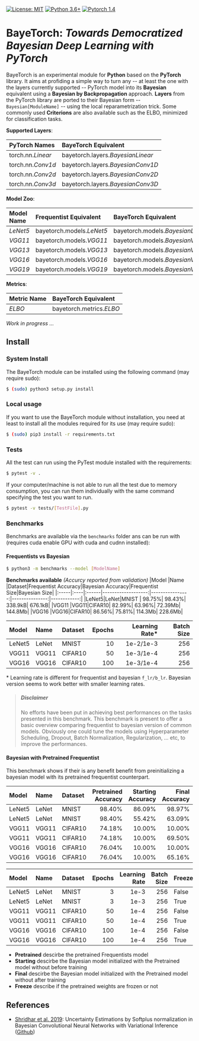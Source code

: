 [![License: MIT](https://img.shields.io/badge/License-MIT-yellow.svg)](https://github.com/yliess86/BayeTorch/blob/master/LICENSE)
[![Python 3.6+](https://img.shields.io/badge/python-3.6+-blue.svg)](https://www.python.org/downloads/release/python-360/)
[![Pytorch 1.4](https://img.shields.io/badge/pytorch-1.4.0-blue.svg)](https://pytorch.org/)

# BayeTorch: *Towards Democratized Bayesian Deep Learning with PyTorch*

BayeTorch is an experimental module for **Python** based on the **PyTorch** library. It aims at profiding a simple way to turn any -- at least the one with the layers currently supported -- PyTorch model into its **Bayesian** equivalent using a **Bayesian by Backpropagation** approach. **Layers** from the PyTorch library are ported to their Bayesian form -- `Bayesian[ModuleName]` -- using the local reparametrization trick. Some commonly used **Criterions** are also available such as the ELBO, minimized for classification tasks.

**Supported Layers**:

|PyTorch Names    |BayeTorch Equivalent             |
|:----------------|:--------------------------------|
|torch.nn.*Linear*|bayetorch.layers.*BayesianLinear*|
|torch.nn.*Conv1d*|bayetorch.layers.*BayesianConv1D*|
|torch.nn.*Conv2d*|bayetorch.layers.*BayesianConv2D*|
|torch.nn.*Conv3d*|bayetorch.layers.*BayesianConv3D*|

**Model Zoo**:

|Model Name|Frequentist Equivalent   |BayeTorch Equivalent             |
|:---------|:------------------------|:--------------------------------|
|*LeNet5*  |bayetorch.models.*LeNet5*|bayetorch.models.*BayesianLeNet5*|
|*VGG11*   |bayetorch.models.*VGG11* |bayetorch.models.*BayesianVGG11* |
|*VGG13*   |bayetorch.models.*VGG13* |bayetorch.models.*BayesianVGG13* |
|*VGG16*   |bayetorch.models.*VGG16* |bayetorch.models.*BayesianVGG16* |
|*VGG19*   |bayetorch.models.*VGG19* |bayetorch.models.*BayesianVGG19* |

**Metrics**:

|Metric Name|BayeTorch Equivalent    |
|:----------|:-----------------------|
|*ELBO*     |bayetorch.metrics.*ELBO*|

*Work in progress ...*

## Install

### System Install

The BayeTorch module can be installed using the following command (may require sudo):

```bash
$ (sudo) python3 setup.py install
```

### Local usage

If you want to use the BayeTorch module without installation, you need at least to install all the modules required for its use (may require sudo):

```bash
$ (sudo) pip3 install -r requirements.txt
```

### Tests

All the test can run using the PyTest module installed with the requirements:

```bash
$ pytest -v .
```

If your computer/machine is not able to run all the test due to memory consumption, you can run them individually with the same command specifying the test you want to run.

```bash
$ pytest -v tests/[TestFile].py
```

### Benchmarks

Benchmarks are available via the `benchmarks` folder ans can be run with (requires cuda enable GPU with cuda and cudnn installed):

#### Frequentists vs Bayesian

```bash
$ python3 -m benchmarks --model [ModelName]
```

**Benchmarks available** *(Accurcy reported from validation)*
|Model |Name |Dataset|Frequentist Accuracy|Bayesian Accuracy|Frequentist Size|Bayesian Size|
|:-----|:----|:------|-------------------:|----------------:|---------------:|------------:|
|LeNet5|LeNet|MNIST  |              98.75%|           98.43%|         338.9kB|      676.1kB|
|VGG11 |VGG11|CIFAR10|              82.99%|           63.96%|         72.39Mb|      144.8Mb|
|VGG16 |VGG16|CIFAR10|              86.56%|           75.81%|         114.3Mb|      228.6Mb|

|Model |Name |Dataset|Epochs|Learning Rate*|Batch Size|
|:-----|:----|:------|-----:|-------------:|---------:|
|LeNet5|LeNet|MNIST  |    10|     1e-2/1e-3|       256|
|VGG11 |VGG11|CIFAR10|    50|     1e-3/1e-4|       256|
|VGG16 |VGG16|CIFAR10|   100|     1e-3/1e-4|       256|

\* Learning rate is different for frequentist and bayesian `f_lr/b_lr`. Bayesian version seems to work better with smaller learning rates.

> ##### Disclaimer
> No efforts have been put in achieving best performances on the tasks presented in this benchmark.
> This benchmark is present to offer a basic overview comparing frequentist to bayesian version of common models.
> Obviously one could tune the models using Hyperparameter Scheduling, Dropout, Batch Normalization, 
> Regularization, ... etc, to improve the performances.

#### Bayesian with Pretrained Frequentist

This benchmark shows if their is any benefit benefit from preinitializing a bayesian model with its pretrained frequentist counterpart.

|Model |Name |Dataset|Pretrained Accuracy|Starting Accuracy|Final Accuracy|Freezed|
|:-----|:----|:------|------------------:|----------------:|-------------:|:------|
|LeNet5|LeNet|MNIST  |             98.40%|           86.09%|        98.97%|False  |
|LeNet5|LeNet|MNIST  |             98.40%|           55.42%|        63.09%|True   |
|VGG11 |VGG11|CIFAR10|             74.18%|           10.00%|        10.00%|False  |
|VGG11 |VGG11|CIFAR10|             74.18%|           10.00%|        69.50%|True   |
|VGG16 |VGG16|CIFAR10|             76.04%|           10.00%|        10.00%|False  |
|VGG16 |VGG16|CIFAR10|             76.04%|           10.00%|        65.16%|True   |

|Model |Name |Dataset|Epochs|Learning Rate|Batch Size|Freezed|
|:-----|:----|:------|-----:|------------:|---------:|:------|
|LeNet5|LeNet|MNIST  |     3|         1e-3|       256|False  |
|LeNet5|LeNet|MNIST  |     3|         1e-3|       256|True   |
|VGG11 |VGG11|CIFAR10|    50|         1e-4|       256|False  |
|VGG11 |VGG11|CIFAR10|    50|         1e-4|       256|True   |
|VGG16 |VGG16|CIFAR10|   100|         1e-4|       256|False  |
|VGG16 |VGG16|CIFAR10|   100|         1e-4|       256|True   |

* **Pretrained** descirbe the pretrained Frequentists model
* **Starting** descirbe the Bayesian model initialized with the Pretrained model without before training
* **Final** descirbe the Bayesian model initialized with the Pretrained model without after training
* **Freeze** describe if the pretrained weights are frozen or not

## References

- [Shridhar et al. 2019]: Uncertainty Estimations by Softplus normalization in
Bayesian Convolutional Neural Networks with
Variational Inference ([Github](https://github.com/kumar-shridhar/PyTorch-BayesianCNN))

[Shridhar et al. 2019]: https://arxiv.org/pdf/1806.05978.pdf